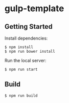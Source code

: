 # gulp-template

## Getting Started

Install dependencies:

```
$ npm install
$ npm run bower install
```

Run the local server:

```
$ npm run start
```

## Build

```
$ npm run build
```

